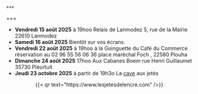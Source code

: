     +++
+++

- **Vendredi 15 août 2025** à 19hoo Relais de Lanmodez 5, rue de la Mairie 22610 Lanmodez
- **Samedi 16 août 2025** Bientôt sur vos écrans.
- **Vendredi 22 août 2025** à 19hoo à la Guinguette du Café du Commerce réservation au 02 96 55 56 06 36 place maréchal Foch , 22580 Plouha
- **Dimanche 24 août 2025** 17hoo Aux Cabanes Boem rue Henri  Guillaumet 35730 Pleurtuit
- **Jeudi 23 octobre 2025** à partir de 19h3o La [cave](cave) aux jetés


<center>{{< qr text="https://www.lesjetesdelencre.com" />}}</center>

